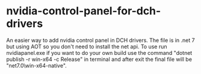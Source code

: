 # nvidia-control-panel-for-dch-drivers
An easier way to add nvidia control panel in DCH drivers. The file is in .net 7 but using AOT so you don't need to install the net api.  To use run nvidiapanel.exe  if you want to do your own build use the command "dotnet publish -r win-x64 -c Release" in terminal and after exit the final file will be "net7.0\win-x64-native".
